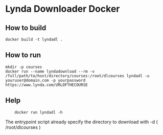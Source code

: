 # Lynda Downloader Docker


## How to build

```console
docker build -t lyndadl .
```

## How to run

```console
mkdir -p courses
docker run --name lyndadownload --rm -v /full/path/to/host/directory/courses:/root/dlcourses lyndadl -u youruser@domain.com -p yourpassword  https://www.lynda.com/URLOFTHECOURSE
```  

## Help

```console
	docker run lyndadl -h
```

The entrypoint script already specify the directory to download with -d ( /root/dlcourses )